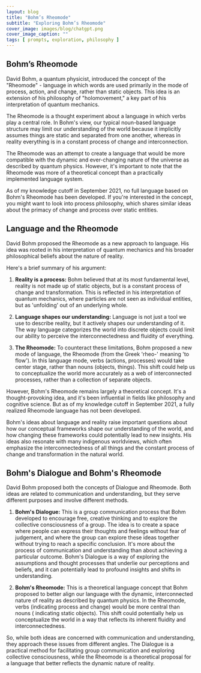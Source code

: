 ```yaml
---
layout: blog
title: "Bohm’s Rheomode"
subtitle: "Exploring Bohm’s Rheomode"
cover_image: images/blog/chatgpt.png
cover_image_caption: ""
tags: [ prompts, exploration, philosophy ]
---
```


## Bohm’s Rheomode

David Bohm, a quantum physicist, introduced the concept of the "Rheomode" - language in which words
are used primarily in the mode of process, action, and change, rather than static objects. This idea
is an extension of his philosophy of "holomovement," a key part of his interpretation of quantum
mechanics.

The Rheomode is a thought experiment about a language in which verbs play a central role. In Bohm's
view, our typical noun-based language structure may limit our understanding of the world because it
implicitly assumes things are static and separated from one another, whereas in reality everything
is in a constant process of change and interconnection.

The Rheomode was an attempt to create a language that would be more compatible with the dynamic and
ever-changing nature of the universe as described by quantum physics. However, it's important to
note that the Rheomode was more of a theoretical concept than a practically implemented language
system.

As of my knowledge cutoff in September 2021, no full language based on Bohm's Rheomode has been
developed. If you're interested in the concept, you might want to look into process philosophy,
which shares similar ideas about the primacy of change and process over static entities.

## Language and the Rheomode

David Bohm proposed the Rheomode as a new approach to language. His idea was rooted in his
interpretation of quantum mechanics and his broader philosophical beliefs about the nature of
reality.

Here's a brief summary of his argument:

1. **Reality is a process:** Bohm believed that at its most fundamental level, reality is not made
   up of static objects, but is a constant process of change and transformation. This is reflected
   in his interpretation of quantum mechanics, where particles are not seen as individual entities,
   but as 'unfolding' out of an underlying whole.

2. **Language shapes our understanding:** Language is not just a tool we use to describe reality,
   but it actively shapes our understanding of it. The way language categorizes the world into
   discrete objects could limit our ability to perceive the interconnectedness and fluidity of
   everything.

3. **The Rheomode:** To counteract these limitations, Bohm proposed a new mode of language, the
   Rheomode (from the Greek 'rheo-' meaning 'to flow'). In this language mode, verbs (actions,
   processes) would take center stage, rather than nouns (objects, things). This shift could help us
   to conceptualize the world more accurately as a web of interconnected processes, rather than a
   collection of separate objects.

However, Bohm's Rheomode remains largely a theoretical concept. It's a thought-provoking idea, and
it's been influential in fields like philosophy and cognitive science. But as of my knowledge cutoff
in September 2021, a fully realized Rheomode language has not been developed.

Bohm's ideas about language and reality raise important questions about how our conceptual
frameworks shape our understanding of the world, and how changing these frameworks could potentially
lead to new insights. His ideas also resonate with many indigenous worldviews, which often emphasize
the interconnectedness of all things and the constant process of change and transformation in the
natural world.

## Bohm's Dialogue and Bohm's Rheomode

David Bohm proposed both the concepts of Dialogue and Rheomode. Both ideas are related to
communication and understanding, but they serve different purposes and involve different methods.

1. **Bohm's Dialogue:** This is a group communication process that Bohm developed to encourage free,
   creative thinking and to explore the collective consciousness of a group. The idea is to create a
   space where people can express their thoughts and feelings without fear of judgement, and where
   the group can explore these ideas together without trying to reach a specific conclusion. It's
   more about the process of communication and understanding than about achieving a particular
   outcome. Bohm's Dialogue is a way of exploring the assumptions and thought processes that
   underlie our perceptions and beliefs, and it can potentially lead to profound insights and shifts
   in understanding.

2. **Bohm's Rheomode:** This is a theoretical language concept that Bohm proposed to better align
   our language with the dynamic, interconnected nature of reality as described by quantum physics.
   In the Rheomode, verbs (indicating process and change) would be more central than nouns (
   indicating static objects). This shift could potentially help us conceptualize the world in a way
   that reflects its inherent fluidity and interconnectedness.

So, while both ideas are concerned with communication and understanding, they approach these issues
from different angles. The Dialogue is a practical method for facilitating group communication and
exploring collective consciousness, while the Rheomode is a theoretical proposal for a language that
better reflects the dynamic nature of reality.

